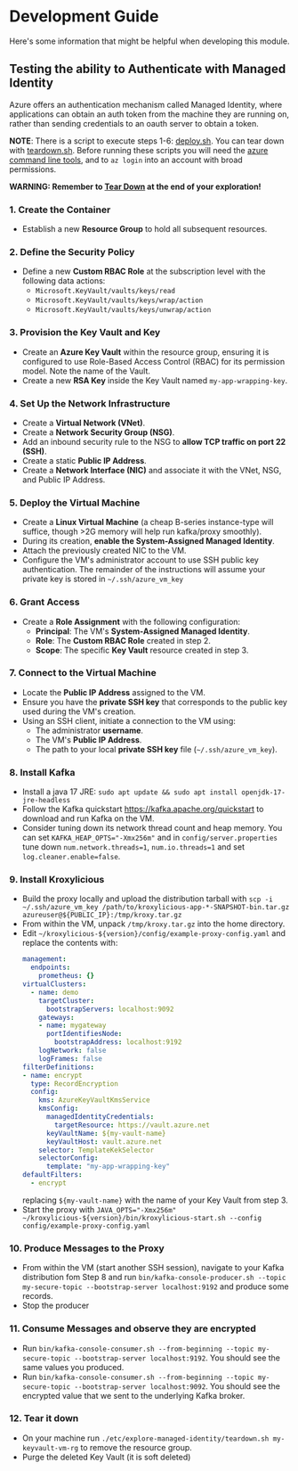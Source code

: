 # Development Guide

Here's some information that might be helpful when developing this module.

## Testing the ability to Authenticate with Managed Identity

Azure offers an authentication mechanism called Managed Identity, where applications can obtain an auth token
from the machine they are running on, rather than sending credentials to an oauth server to obtain a token.

**NOTE**: There is a script to execute steps 1-6: [deploy.sh](etc/explore-managed-identity/deploy.sh). 
You can tear down with [teardown.sh](etc/explore-managed-identity/teardown.sh).
Before running these scripts you will need the [azure command line tools](https://learn.microsoft.com/en-us/cli/azure/install-azure-cli?view=azure-cli-latest), and to `az login` into an account with
broad permissions.

**WARNING: Remember to [Tear Down](#12-tear-it-down) at the end of your exploration!**

### 1. Create the Container
* Establish a new **Resource Group** to hold all subsequent resources.

### 2. Define the Security Policy
* Define a new **Custom RBAC Role** at the subscription level with the following data actions:
    * `Microsoft.KeyVault/vaults/keys/read`
    * `Microsoft.KeyVault/vaults/keys/wrap/action`
    * `Microsoft.KeyVault/vaults/keys/unwrap/action`

### 3. Provision the Key Vault and Key
* Create an **Azure Key Vault** within the resource group, ensuring it is configured to use Role-Based Access Control (RBAC) for its permission model. Note the name of the Vault.
* Create a new **RSA Key** inside the Key Vault named `my-app-wrapping-key`.

### 4. Set Up the Network Infrastructure
* Create a **Virtual Network (VNet)**.
* Create a **Network Security Group (NSG)**.
* Add an inbound security rule to the NSG to **allow TCP traffic on port 22 (SSH)**.
* Create a static **Public IP Address**.
* Create a **Network Interface (NIC)** and associate it with the VNet, NSG, and Public IP Address.

### 5. Deploy the Virtual Machine
* Create a **Linux Virtual Machine** (a cheap B-series instance-type will suffice, though >2G memory will help run kafka/proxy smoothly).
* During its creation, **enable the System-Assigned Managed Identity**.
* Attach the previously created NIC to the VM.
* Configure the VM's administrator account to use SSH public key authentication. The remainder of the instructions will assume your private key is stored in `~/.ssh/azure_vm_key`

### 6. Grant Access
* Create a **Role Assignment** with the following configuration:
    * **Principal**: The VM's **System-Assigned Managed Identity**.
    * **Role**: The **Custom RBAC Role** created in step 2.
    * **Scope**: The specific **Key Vault** resource created in step 3.

### 7. Connect to the Virtual Machine
* Locate the **Public IP Address** assigned to the VM.
* Ensure you have the **private SSH key** that corresponds to the public key used during the VM's creation.
* Using an SSH client, initiate a connection to the VM using:
    * The administrator **username**.
    * The VM's **Public IP Address**.
    * The path to your local **private SSH key** file (`~/.ssh/azure_vm_key`).

### 8. Install Kafka
* Install a java 17 JRE: `sudo apt update && sudo apt install openjdk-17-jre-headless`
* Follow the Kafka quickstart https://kafka.apache.org/quickstart to download and run Kafka on the VM.
* Consider tuning down its network thread count and heap memory. You can set `KAFKA_HEAP_OPTS="-Xmx256m"` and
  in `config/server.properties` tune down `num.network.threads=1`, `num.io.threads=1` and set `log.cleaner.enable=false`.

### 9. Install Kroxylicious
* Build the proxy locally and upload the distribution tarball with `scp -i ~/.ssh/azure_vm_key /path/to/kroxylicious-app-*-SNAPSHOT-bin.tar.gz azureuser@${PUBLIC_IP}:/tmp/kroxy.tar.gz`
* From within the VM, unpack `/tmp/kroxy.tar.gz` into the home directory.
* Edit `~/kroxylicious-${version}/config/example-proxy-config.yaml` and replace the contents with:
    ```yaml
    management:
      endpoints:
        prometheus: {}
    virtualClusters:
      - name: demo
        targetCluster:
          bootstrapServers: localhost:9092
        gateways:
        - name: mygateway
          portIdentifiesNode:
            bootstrapAddress: localhost:9192
        logNetwork: false
        logFrames: false
    filterDefinitions:
    - name: encrypt
      type: RecordEncryption
      config:
        kms: AzureKeyVaultKmsService
        kmsConfig:
          managedIdentityCredentials:
            targetResource: https://vault.azure.net
          keyVaultName: ${my-vault-name}
          keyVaultHost: vault.azure.net
        selector: TemplateKekSelector
        selectorConfig:
          template: "my-app-wrapping-key"
    defaultFilters:
      - encrypt
    ```
  replacing `${my-vault-name}` with the name of your Key Vault from step 3.
* Start the proxy with `JAVA_OPTS="-Xmx256m" ~/kroxylicious-${version}/bin/kroxylicious-start.sh --config config/example-proxy-config.yaml`
### 10. Produce Messages to the Proxy
* From within the VM (start another SSH session), navigate to your Kafka distribution fom Step 8 and run `bin/kafka-console-producer.sh --topic my-secure-topic --bootstrap-server localhost:9192` and produce some records.
* Stop the producer

### 11. Consume Messages and observe they are encrypted
* Run `bin/kafka-console-consumer.sh --from-beginning --topic my-secure-topic --bootstrap-server localhost:9192`. You should see the same values you produced.
* Run `bin/kafka-console-consumer.sh --from-beginning --topic my-secure-topic --bootstrap-server localhost:9092`. You should see the encrypted value that we sent to the underlying Kafka broker.

### 12. Tear it down
* On your machine run `./etc/explore-managed-identity/teardown.sh my-keyvault-vm-rg` to remove the resource group.
* Purge the deleted Key Vault (it is soft deleted)